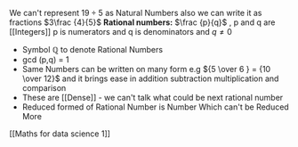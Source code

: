 We can't represent $19 \div 5$ as Natural Numbers also we can write it as fractions $3\frac {4}{5}$ 
**Rational numbers:** $\frac {p}{q}$ , p and q are [[Integers]] p is numerators and q is denominators and $q \neq 0$ 

- Symbol $\mathbb{Q}$ to denote Rational Numbers
- gcd (p,q) = 1
- Same Numbers can be written on many form e.g ${5 \over 6 } = {10 \over 12}$ and it brings ease in addition subtraction multiplication and comparison
- These are [[Dense]] - we can't talk what could be next rational number 
- Reduced formed of Rational Number is Number Which can't be Reduced More


 [[Maths for data science 1]]
